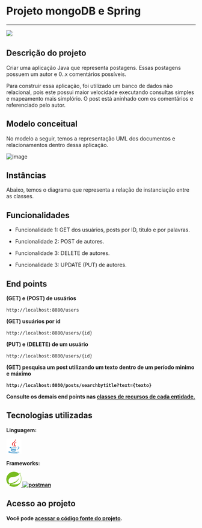 # Projeto mongoDB e Spring
<hr>
   <img src="http://img.shields.io/static/v1?label=STATUS&message=CONCLUIDO&color=RED&style=for-the-badge"/>
   
## Descrição do projeto
Criar uma aplicação Java que representa postagens. Essas postagens possuem um autor e 0..x comentários possíveis.

Para construir essa aplicação, foi utilizado um banco de dados não relacional, pois este possui maior velocidade executando consultas simples e mapeamento mais simplório.
O post está aninhado com os comentários e referenciado pelo autor.

## Modelo conceitual
No modelo a seguir, temos a representação UML dos documentos e relacionamentos dentro dessa aplicação.

![image](https://user-images.githubusercontent.com/84423626/213741009-fbcc8047-4ea7-464b-b34b-4719f36713a0.png)

## Instâncias
Abaixo, temos o diagrama que representa a relação de instanciação entre as classes. 


## Funcionalidades
- Funcionalidade 1: GET dos usuários, posts por ID, titulo e por palavras.

- Funcionalidade 2: POST de autores.

- Funcionalidade 3: DELETE de autores.

- Funcionalidade 3: UPDATE (PUT) de autores.

## End points

<strong> (GET) e (POST) de usuários </strong> <br>

    http://localhost:8080/users
    
<strong> (GET) usuários por id </strong> <br>

    http://localhost:8080/users/{id}
    
<strong> (PUT) e (DELETE) de um usuário </strong> <br>

    http://localhost:8080/users/{id}
    
<strong> (GET) pesquisa um post utilizando um texto dentro de um período minimo e máximo

    http://localhost:8080/posts/searchbytitle?text={texto}

Consulte os demais end points nas [classes de recursos de cada entidade.](https://github.com/RonaldAG/projeto-mongodb-spring/blob/main/src/main/java/com/ronaldgarcia/workshopmongo/resources/PostResource.java)
    

## Tecnologias utilizadas

<strong> Linguagem: </strong> <br>

<a href="https://www.java.com" target="_blank"> <img src="https://raw.githubusercontent.com/devicons/devicon/master/icons/java/java-original.svg" alt="java" width="40" height="40"/> </a>

<strong> Frameworks: </strong> <br>

<a href="https://spring.io.com" target="_blank"> <img src="https://raw.githubusercontent.com/devicons/devicon/master/icons/spring/spring-original.svg" alt="spring" width="40" height="40"/>  </a>
<a href="https://www.postman.com/" target="_blank"> <img src="https://www.logolynx.com/images/logolynx/84/84b61060699fcac2ac5e915d71ea8567.jpeg" alt="postman" width="40" height="40"/>  </a>


## Acesso ao projeto

Você pode [acessar o código fonte do projeto](https://github.com/RonaldAG/projeto-mongodb-spring).
